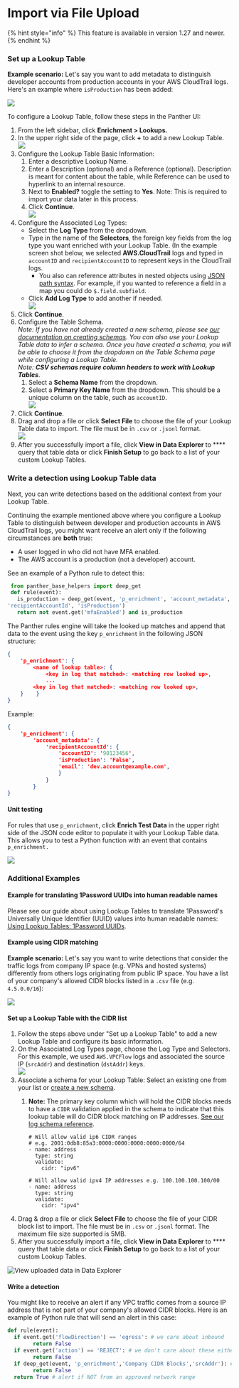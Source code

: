 # Import via File Upload

{% hint style="info" %}
This feature is available in version 1.27 and newer.
{% endhint %}

### Set up a Lookup Table

**Example scenario:** Let's say you want to add metadata to distinguish developer accounts from production accounts in your AWS CloudTrail logs. Here's an example where `isProduction` has been added:

![](../../.gitbook/assets/table.png)

To configure a Lookup Table, follow these steps in the Panther UI:

1. From the left sidebar, click **Enrichment > Lookups.**
2. In the upper right side of the page, click **+** to add a new Lookup Table.\
   ![](../../.gitbook/assets/add-lookup-table.png)
3. Configure the Lookup Table Basic Information:
   1. &#x20;Enter a descriptive Lookup Name.&#x20;
   2. Enter a Description (optional) and a Reference (optional). Description is meant for content about the table, while Reference can be used to hyperlink to an internal resource.
   3. Next to **Enabled?** toggle the setting to **Yes**. Note: This is required to import your data later in this process.&#x20;
   4. Click **Continue**.\
      ![](../../.gitbook/assets/lookup-table-basic-info.png)
4. Configure the Associated Log Types:
   * Select the **Log Type** from the dropdown.&#x20;
   * Type in the name of the **Selectors**, the foreign key fields from the log type you want enriched with your Lookup Table. (In the example screen shot below, we selected **AWS.CloudTrail** logs and typed in `accountID` and `recipientAccountID` to represent keys in the CloudTrail logs.&#x20;
     * You also can reference attributes in nested objects using [JSON path syntax](https://goessner.net/articles/JsonPath/). For example, if you wanted to reference a field in a map you could do `$.field.subfield`.
   * Click **Add Log Type** to add another if needed.\
     ![](../../.gitbook/assets/lookup-table-log-types.png)
5. Click **Continue**.
6. Configure the Table Schema. \
   _Note: If you have not already created a new schema, please see_ [_our documentation on creating schemas_](https://docs.runpanther.io/data-onboarding/custom-log-types/example-csv)_. You can also use your Lookup Table data to infer a schema. Once you have created a schema, you will be able to choose it from the dropdown on the Table Schema page while configuring a Lookup Table._\
   _Note: **CSV schemas require column headers to work with Lookup Tables**_.
   1. Select a **Schema Name** from the dropdown.
   2. Select a **Primary Key Name** from the dropdown. This should be a unique column on the table, such as `accountID`.\
      ![](../../.gitbook/assets/lookup-table-schema.png)
7. Click **Continue**.
8. Drag and drop a file or click **Select File** to choose the file of your Lookup Table data to import. The file must be in `.csv` or `.jsonl` format. \
   ![](../../.gitbook/assets/lookup-table-import.png)
9. After you successfully import a file, click **View in Data Explorer** to **** query that table data or click **Finish Setup** to go back to a list of your custom Lookup Tables.



### Write a detection using Lookup Table data

Next, you can write detections based on the additional context from your Lookup Table.&#x20;

Continuing the example mentioned above where you configure a Lookup Table to distinguish between developer and production accounts in AWS CloudTrail logs, you might want receive an alert only if the following circumstances are **both** true:

* A user logged in who did not have MFA enabled.
* The AWS account is a production (not a developer) account.&#x20;

See an example of a Python rule to detect this:

```python
 from panther_base_helpers import deep_get
 def rule(event):
   is_production = deep_get(event, 'p_enrichment', 'account_metadata',
'recipientAccountId', 'isProduction')
   return not event.get('mfaEnabled') and is_production
```

The Panther rules engine will take the looked up matches and append that data to the event using the key `p_enrichment` in the following JSON structure:

```json
{ 
    'p_enrichment': {
        <name of lookup table>: { 
            <key in log that matched>: <matching row looked up>,
            ...
	    <key in log that matched>: <matching row looked up>,
	}    }
} 
```

Example:

```json
{
    'p_enrichment': {
        'account_metadata': {
            'recipientAccountId': {
                'accountID': '90123456', 
                'isProduction': 'False', 
                'email': 'dev.account@example.com', 
                }
            }
        }
}
```

#### Unit testing

For rules that use `p_enrichment`, click **Enrich Test Data** in the upper right side of the JSON code editor to populate it with your Lookup Table data. This allows you to test a Python function with an event that contains `p_enrichment.`

![](<../../.gitbook/assets/Screen Shot 2021-11-22 at 4.47.34 PM.png>)

### Additional Examples

#### Example for translating 1Password UUIDs into human readable names

Please see our guide about using Lookup Tables to translate 1Password's Universally Unique Identifier (UUID) values into human readable names: [Using Lookup Tables: 1Password UUIDs](https://docs.runpanther.io/guides/using-lookup-tables-1password-uuids).

#### Example using CIDR matching

**Example scenario:** Let's say you want to write detections that consider the traffic logs from company IP space (e.g. VPNs and hosted systems) differently from others logs originating from public IP space. You have a list of your company's allowed CIDR blocks listed in a `.csv` file (e.g. `4.5.0.0/16`):

![](<../../.gitbook/assets/CIDR (1).png>)

#### Set up a Lookup Table with the CIDR list

1. Follow the steps above under "Set up a Lookup Table" to add a new Lookup Table and configure its basic information.
2. On the Associated Log Types page, choose the Log Type and Selectors. For this example, we used `AWS.VPCFlow` logs and associated the source IP (`srcAddr`) and destination (`dstAddr`) keys.\
   ![](../../.gitbook/assets/lookup-table-cidr-log-type.png)
3. &#x20;Associate a schema for your Lookup Table: Select an existing one from your list or [create a new schema](https://docs.runpanther.io/data-onboarding/custom-log-types#generating-a-schema-for-a-custom-log-type-from-sample-logs).
   1.  **Note:** The primary key column which will hold the CIDR blocks needs to have a `CIDR` validation applied in the schema to indicate that this lookup table will do CIDR block matching on IP addresses. [See our log schema reference](https://docs.runpanther.io/data-onboarding/custom-log-types/reference#validation-by-string-type).

       ```
       # Will allow valid ip6 CIDR ranges
       # e.g. 2001:0db8:85a3:0000:0000:0000:0000:0000/64
       - name: address
         type: string
         validate:
           cidr: "ipv6" 
           
       # Will allow valid ipv4 IP addresses e.g. 100.100.100.100/00
       - name: address
         type: string
         validate:
           cidr: "ipv4"  
       ```
4. Drag & drop a file or click **Select File** to choose the file of your CIDR block list to import. The file must be in `.csv` or `.jsonl` format. The maximum file size supported is 5MB.&#x20;
5. After you successfully import a file, click **View in Data Explorer** to **** query that table data or click **Finish Setup** to go back to a list of your custom Lookup Tables.

![View uploaded data in Data Explorer](<../../.gitbook/assets/Screen Shot 2022-01-05 at 6.12.03 PM.png>)

#### Write a detection

You might like to receive an alert if any VPC traffic comes from a source IP address that is not part of your company's allowed CIDR blocks. Here is an example of Python rule that will send an alert in this case:

```python
def rule(event):
  if event.get('flowDirection') == 'egress': # we care about inbound
        return False
  if event.get('action') == 'REJECT': # we don't care about these either
        return False
  if deep_get(event, 'p_enrichment','Company CIDR Blocks','srcAddr'): # these are ok
        return False 
  return True # alert if NOT from an approved network range
```



